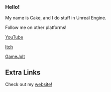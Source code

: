 ### Hello!

My name is Cake, and I do stuff in Unreal Engine.

Follow me on other platforms!

[YouTube](https://www.youtube.com/Cake45)

[Itch](https://cake-eaters.itch.io/)

[GameJolt](https://gamejolt.com/@Cake452)

## Extra Links

Check out my [website!](https://cakedev45.github.io/)
